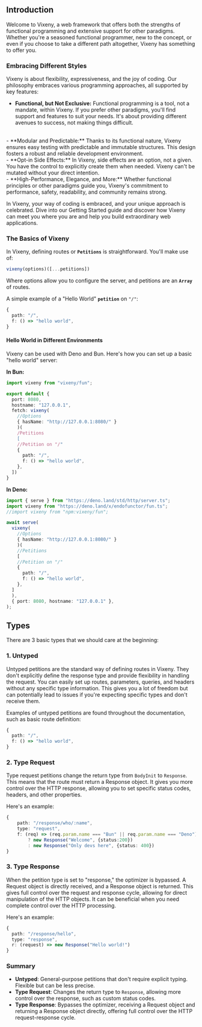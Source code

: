 <script>
  import BeforeNext from "$lib/components/BeforeNext.svelte"
</script>

## Introduction

Welcome to Vixeny, a web framework that offers both the strengths of functional programming and extensive support for other paradigms. Whether you're a seasoned functional programmer, new to the concept, or even if you choose to take a different path altogether, Vixeny has something to offer you.

### Embracing Different Styles

Vixeny is about flexibility, expressiveness, and the joy of coding. Our philosophy embraces various programming approaches, all supported by key features:

- **Functional, but Not Exclusive:** Functional programming is a tool, not a mandate, within Vixeny. If you prefer other paradigms, you'll find support and features to suit your needs. It's about providing different avenues to success, not making things difficult.
<br>
- **Modular and Predictable:** Thanks to its functional nature, Vixeny ensures easy testing with predictable and immutable structures. This design fosters a robust and reliable development environment.
<br>
- **Opt-in Side Effects:** In Vixeny, side effects are an option, not a given. You have the control to explicitly create them when needed. Vixeny can't be mutated without your direct intention.
<br>
- **High-Performance, Elegance, and More:** Whether functional principles or other paradigms guide you, Vixeny's commitment to performance, safety, readability, and community remains strong.

In Vixeny, your way of coding is embraced, and your unique approach is celebrated. Dive into our Getting Started guide and discover how Vixeny can meet you where you are and help you build extraordinary web applications.


### The Basics of Vixeny

In Vixeny, defining routes or **`Petitions`** is straightforward. You'll make use of: 
```ts
vixeny(options)([...petitions])
``` 
Where options allow you to configure the server, and petitions are an **`Array`** of routes.

A simple example of a "Hello World" **`petition`** on `"/"`:

```typescript
{
  path: "/",
  f: () => "hello world",
}
```

#### Hello World in Different Environments

Vixeny can be used with Deno and Bun. Here's how you can set up a basic "hello world" server:


**In Bun:**

```typescript
import vixeny from "vixeny/fun";

export default {
  port: 8080,
  hostname: "127.0.0.1",
  fetch: vixeny(
    //Options
    { hasName: "http://127.0.0.1:8080/" }
    )(
    /Petitions
    [
    //Petition on "/"
    {
      path: "/",
      f: () => "hello world",
    },
  ]) 
}

```

**In Deno:**

```ts
import { serve } from "https://deno.land/std/http/server.ts";
import vixeny from "https://deno.land/x/endofunctor/fun.ts";
//import vixeny from "npm:vixeny/fun";

await serve(
  vixeny(
    //Options
    { hasName: "http://127.0.0.1:8080/" }
    )(
    //Petitions
    [
    //Petition on "/"
    {
      path: "/",
      f: () => "hello world",
    },
  ]
  ),
  { port: 8080, hostname: "127.0.0.1" },
);
```


## Types

There are 3 basic types that we should care at the beginning:

### 1. Untyped

Untyped petitions are the standard way of defining routes in Vixeny. They don't explicitly define the response type and provide flexibility in handling the request. You can easily set up routes, parameters, queries, and headers without any specific type information. This gives you a lot of freedom but can potentially lead to issues if you're expecting specific types and don't receive them.

Examples of untyped petitions are found throughout the documentation, such as basic route definition:

```typescript
{
  path: "/",
  f: () => "hello world",
}
```

### 2. Type Request

Type request petitions change the return type from `BodyInit` to `Response`. This means that the route must return a Response object. It gives you more control over the HTTP response, allowing you to set specific status codes, headers, and other properties.

Here's an example:

```typescript
{
    path: "/response/who/:name",
    type: "request",
    f: (req) => (req.param.name === "Bun" || req.param.name === "Deno")
        ? new Response("Welcome", {status:200})
        : new Response("Only devs here", {status: 400})
}
```

### 3. Type Response

When the petition type is set to "response," the optimizer is bypassed. A Request object is directly received, and a Response object is returned. This gives full control over the request and response cycle, allowing for direct manipulation of the HTTP objects. It can be beneficial when you need complete control over the HTTP processing.

Here's an example:

```typescript
{
  path: "/response/hello",
  type: "response",
  r: (request) => new Response("Hello world!")    
}
```

### Summary

- **Untyped**: General-purpose petitions that don't require explicit typing. Flexible but can be less precise.
- **Type Request**: Changes the return type to `Response`, allowing more control over the response, such as custom status codes.
- **Type Response**: Bypasses the optimizer, receiving a Request object and returning a Response object directly, offering full control over the HTTP request-response cycle.



<BeforeNext next="/two" />
